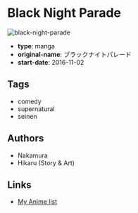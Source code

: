 # Black Night Parade

![black-night-parade](https://cdn.myanimelist.net/images/manga/2/187215.jpg)

-   **type**: manga
-   **original-name**: ブラックナイトパレード
-   **start-date**: 2016-11-02

## Tags

-   comedy
-   supernatural
-   seinen

## Authors

-   Nakamura
-   Hikaru (Story & Art)

## Links

-   [My Anime list](https://myanimelist.net/manga/102565/Black_Night_Parade)
